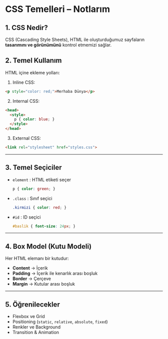 # CSS Temelleri – Notlarım

## 1. CSS Nedir?
CSS (Cascading Style Sheets), HTML ile oluşturduğumuz sayfaların **tasarımını ve görünümünü** kontrol etmemizi sağlar.

## 2. Temel Kullanım
HTML içine ekleme yolları:

1. Inline CSS:
```html
<p style="color: red;">Merhaba Dünya</p>
```

2. Internal CSS:
```html
<head>
  <style>
    p { color: blue; }
  </style>
</head>
```

3. External CSS:
```html
<link rel="stylesheet" href="styles.css">
```

---

## 3. Temel Seçiciler
- `element` : HTML etiketi seçer  
  ```css
  p { color: green; }
  ```
- `.class` : Sınıf seçici  
  ```css
  .kirmizi { color: red; }
  ```
- `#id` : ID seçici  
  ```css
  #baslik { font-size: 24px; }
  ```

---

## 4. Box Model (Kutu Modeli)
Her HTML elemanı bir kutudur:
- **Content** → İçerik
- **Padding** → İçerik ile kenarlık arası boşluk
- **Border** → Çerçeve
- **Margin** → Kutular arası boşluk

---

## 5. Öğrenilecekler
- Flexbox ve Grid  
- Positioning (`static`, `relative`, `absolute`, `fixed`)  
- Renkler ve Background  
- Transition & Animation
